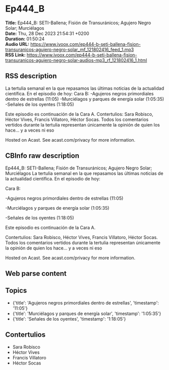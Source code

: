 # Ep444_B  
**Title:** Ep444_B: SETI-Ballena; Fisión de Transuránicos; Agujero Negro Solar; Murciélagos  
**Date:** Thu, 28 Dec 2023 21:54:31 +0200  
**Duration:** 01:50:24  
**Audio URL:** https://www.ivoox.com/ep444-b-seti-ballena-fision-transuranicos-agujero-negro-solar_mf_121802416_feed_1.mp3  
**RSS Link:** https://www.ivoox.com/ep444-b-seti-ballena-fision-transuranicos-agujero-negro-solar-audios-mp3_rf_121802416_1.html  

## RSS description
La tertulia semanal en la que repasamos las últimas noticias de la actualidad científica. En el episodio de hoy:
Cara B:
-Agujeros negros primordiales dentro de estrellas (11:05)
-Murciélagos y parques de energía solar (1:05:35)
-Señales de los oyentes (1:18:05)

Este episodio es continuación de la Cara A.
Contertulios: Sara Robisco, Héctor Vives, Francis Villatoro, Héctor Socas. Todos los comentarios vertidos durante la tertulia representan únicamente la opinión de quien los hace... y a veces ni eso


 Hosted on Acast. See acast.com/privacy for more information.

## CBInfo raw description
Ep444_B: SETI-Ballena; Fisión de Transuránicos; Agujero Negro Solar; Murciélagos
La tertulia semanal en la que repasamos las últimas noticias de la actualidad científica. En el episodio de hoy:

Cara B:

-Agujeros negros primordiales dentro de estrellas (11:05)

-Murciélagos y parques de energía solar (1:05:35)

-Señales de los oyentes (1:18:05)



Este episodio es continuación de la Cara A.

Contertulios: Sara Robisco, Héctor Vives, Francis Villatoro, Héctor Socas. Todos los comentarios vertidos durante la tertulia representan únicamente la opinión de quien los hace... y a veces ni eso





 Hosted on Acast. See acast.com/privacy for more information.




## Web parse content


## Topics
- {'title': 'Agujeros negros primordiales dentro de estrellas', 'timestamp': '11:05'}
- {'title': 'Murciélagos y parques de energía solar', 'timestamp': '1:05:35'}
- {'title': 'Señales de los oyentes', 'timestamp': '1:18:05'}
## Contertulios
- Sara Robisco
- Héctor Vives
- Francis Villatoro
- Héctor Socas